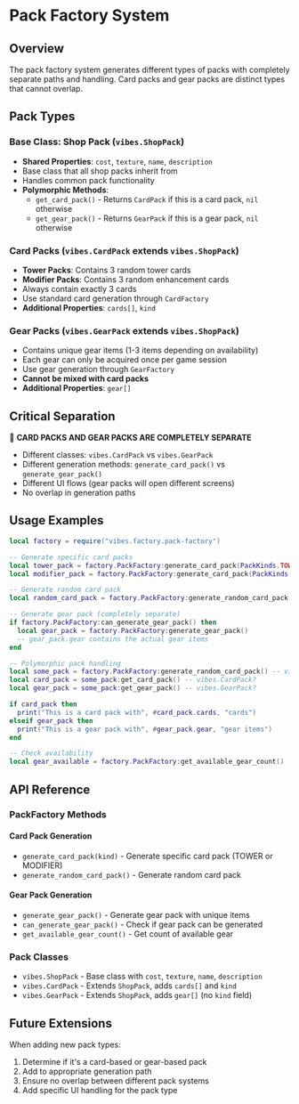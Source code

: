 # Pack Factory System

## Overview

The pack factory system generates different types of packs with completely separate paths and handling. Card packs and gear packs are distinct types that cannot overlap.

## Pack Types

### Base Class: Shop Pack (`vibes.ShopPack`)
- **Shared Properties**: `cost`, `texture`, `name`, `description`
- Base class that all shop packs inherit from
- Handles common pack functionality
- **Polymorphic Methods**: 
  - `get_card_pack()` - Returns `CardPack` if this is a card pack, `nil` otherwise
  - `get_gear_pack()` - Returns `GearPack` if this is a gear pack, `nil` otherwise

### Card Packs (`vibes.CardPack` extends `vibes.ShopPack`)
- **Tower Packs**: Contains 3 random tower cards
- **Modifier Packs**: Contains 3 random enhancement cards  
- Always contain exactly 3 cards
- Use standard card generation through `CardFactory`
- **Additional Properties**: `cards[]`, `kind`

### Gear Packs (`vibes.GearPack` extends `vibes.ShopPack`)
- Contains unique gear items (1-3 items depending on availability)
- Each gear can only be acquired once per game session
- Use gear generation through `GearFactory`
- **Cannot be mixed with card packs**
- **Additional Properties**: `gear[]`

## Critical Separation

🚨 **CARD PACKS AND GEAR PACKS ARE COMPLETELY SEPARATE**
- Different classes: `vibes.CardPack` vs `vibes.GearPack`
- Different generation methods: `generate_card_pack()` vs `generate_gear_pack()`
- Different UI flows (gear packs will open different screens)
- No overlap in generation paths

## Usage Examples

```lua
local factory = require("vibes.factory.pack-factory")

-- Generate specific card packs
local tower_pack = factory.PackFactory:generate_card_pack(PackKinds.TOWER)
local modifier_pack = factory.PackFactory:generate_card_pack(PackKinds.MODIFIER)

-- Generate random card pack
local random_card_pack = factory.PackFactory:generate_random_card_pack()

-- Generate gear pack (completely separate)
if factory.PackFactory:can_generate_gear_pack() then
  local gear_pack = factory.PackFactory:generate_gear_pack()
  -- gear_pack.gear contains the actual gear items
end

-- Polymorphic pack handling
local some_pack = factory.PackFactory:generate_random_card_pack() -- vibes.ShopPack
local card_pack = some_pack:get_card_pack() -- vibes.CardPack? 
local gear_pack = some_pack:get_gear_pack() -- vibes.GearPack?

if card_pack then
  print("This is a card pack with", #card_pack.cards, "cards")
elseif gear_pack then
  print("This is a gear pack with", #gear_pack.gear, "gear items")
end

-- Check availability
local gear_available = factory.PackFactory:get_available_gear_count()
```

## API Reference

### PackFactory Methods

#### Card Pack Generation
- `generate_card_pack(kind)` - Generate specific card pack (TOWER or MODIFIER)
- `generate_random_card_pack()` - Generate random card pack

#### Gear Pack Generation  
- `generate_gear_pack()` - Generate gear pack with unique items
- `can_generate_gear_pack()` - Check if gear pack can be generated
- `get_available_gear_count()` - Get count of available gear

### Pack Classes
- `vibes.ShopPack` - Base class with `cost`, `texture`, `name`, `description`
- `vibes.CardPack` - Extends `ShopPack`, adds `cards[]` and `kind`
- `vibes.GearPack` - Extends `ShopPack`, adds `gear[]` (no `kind` field)

## Future Extensions

When adding new pack types:
1. Determine if it's a card-based or gear-based pack
2. Add to appropriate generation path
3. Ensure no overlap between different pack systems
4. Add specific UI handling for the pack type
